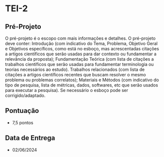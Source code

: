 # TEI-2

## Pré-Projeto

O pré-projeto é o escopo com mais informações e detalhes. O pré-projeto deve conter: Introdução (com indicativo do Tema, Problema, Objetivo Geral e Objetivos específicos, como está no esboço, mas acrescentadas citações a artigos científicos que serão usadas para dar contexto ou fundamentar a relevância da proposta); Fundamentação Teórica (com lista de citações a trabalhos científicos que serão usadas para fundamentar terminologia ou teorias necessários ao estudo). Trabalhos relacionados (com lista de citações a artigos científicos recentes que buscam resolver o mesmo problema ou problemas correlatos); Materiais e Métodos (com indicativo do tipo de pesquisa, lista de métricas, dados, softwares, etc que serão usados para executar a pesquisa). Se necessário o esboço pode ser corrigido/adaptado.

## Pontuação

* 7,5 pontos

## Data de Entrega

* 02/06/2024
